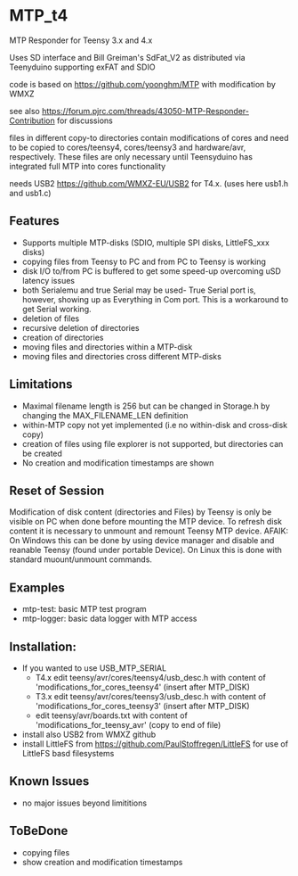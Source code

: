 # MTP_t4

MTP Responder for Teensy 3.x and 4.x

Uses SD interface and Bill Greiman's SdFat_V2 as distributed via Teenyduino supporting exFAT and SDIO

code is based on https://github.com/yoonghm/MTP with modification by WMXZ

see also https://forum.pjrc.com/threads/43050-MTP-Responder-Contribution for discussions

files in different copy-to directories contain modifications of cores and need to be copied to cores/teensy4, cores/teensy3 and hardware/avr, respectively. These files are only necessary until Teensyduino has integrated full MTP into cores functionality

needs USB2 https://github.com/WMXZ-EU/USB2 for T4.x. (uses here usb1.h and usb1.c)


## Features
 - Supports multiple MTP-disks (SDIO, multiple SPI disks, LittleFS_xxx disks)
 - copying files from Teensy to PC  and from PC to Teensy is working
 - disk I/O to/from PC is buffered to get some speed-up overcoming uSD latency issues
 - both Serialemu and true Serial may be used- True Serial port is, however, showing up as Everything in Com port. This is a workaround to get Serial working.
 - deletion of files
 - recursive deletion of directories
 - creation of directories
 - moving files and directories within a MTP-disk
 - moving files and directories cross different MTP-disks

## Limitations
 - Maximal filename length is 256 but can be changed in Storage.h by changing the MAX_FILENAME_LEN definition
 - within-MTP copy not yet implemented (i.e no within-disk and cross-disk copy)
 - creation of files using file explorer is not supported, but directories can be created
 - No creation and modification timestamps are shown
 
## Reset of Session
Modification of disk content (directories and Files) by Teensy is only be visible on PC when done before mounting the MTP device. To refresh disk content it is necessary to unmount and remount Teensy MTP device. AFAIK: On Windows this can be done by using device manager and disable and reanable Teensy (found under portable Device). On Linux this is done with standard muount/unmount commands.

## Examples
 - mtp-test:   basic MTP test program
 - mtp-logger: basic data logger with MTP access
 
## Installation:
 - If you wanted to use USB_MTP_SERIAL  
   - T4.x edit teensy/avr/cores/teensy4/usb_desc.h with content of 'modifications_for_cores_teensy4' (insert after MTP_DISK)
   - T3.x edit teensy/avr/cores/teensy3/usb_desc.h with content of 'modifications_for_cores_teensy3' (insert after MTP_DISK)
   - edit teensy/avr/boards.txt with content of 'modifications_for_teensy_avr' (copy to end of file)
 - install also USB2 from WMXZ github
 - install LittleFS from https://github.com/PaulStoffregen/LittleFS for use of LittleFS basd filesystems

 ## Known Issues
  - no major issues beyond limititions
   
 ## ToBeDone
 - copying files 
 - show creation and modification timestamps

